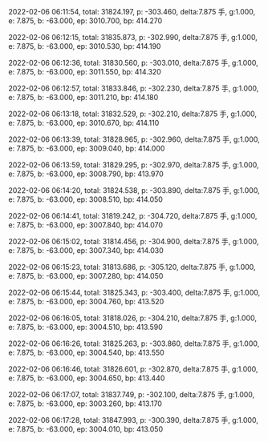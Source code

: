 2022-02-06 06:11:54, total: 31824.197, p: -303.460, delta:7.875 手, g:1.000, e: 7.875, b: -63.000, ep: 3010.700, bp: 414.270

2022-02-06 06:12:15, total: 31835.873, p: -302.990, delta:7.875 手, g:1.000, e: 7.875, b: -63.000, ep: 3010.530, bp: 414.190

2022-02-06 06:12:36, total: 31830.560, p: -303.010, delta:7.875 手, g:1.000, e: 7.875, b: -63.000, ep: 3011.550, bp: 414.320

2022-02-06 06:12:57, total: 31833.846, p: -302.230, delta:7.875 手, g:1.000, e: 7.875, b: -63.000, ep: 3011.210, bp: 414.180

2022-02-06 06:13:18, total: 31832.529, p: -302.210, delta:7.875 手, g:1.000, e: 7.875, b: -63.000, ep: 3010.670, bp: 414.110

2022-02-06 06:13:39, total: 31828.965, p: -302.960, delta:7.875 手, g:1.000, e: 7.875, b: -63.000, ep: 3009.040, bp: 414.000

2022-02-06 06:13:59, total: 31829.295, p: -302.970, delta:7.875 手, g:1.000, e: 7.875, b: -63.000, ep: 3008.790, bp: 413.970

2022-02-06 06:14:20, total: 31824.538, p: -303.890, delta:7.875 手, g:1.000, e: 7.875, b: -63.000, ep: 3008.510, bp: 414.050

2022-02-06 06:14:41, total: 31819.242, p: -304.720, delta:7.875 手, g:1.000, e: 7.875, b: -63.000, ep: 3007.840, bp: 414.070

2022-02-06 06:15:02, total: 31814.456, p: -304.900, delta:7.875 手, g:1.000, e: 7.875, b: -63.000, ep: 3007.340, bp: 414.030

2022-02-06 06:15:23, total: 31813.686, p: -305.120, delta:7.875 手, g:1.000, e: 7.875, b: -63.000, ep: 3007.280, bp: 414.050

2022-02-06 06:15:44, total: 31825.343, p: -303.400, delta:7.875 手, g:1.000, e: 7.875, b: -63.000, ep: 3004.760, bp: 413.520

2022-02-06 06:16:05, total: 31818.026, p: -304.210, delta:7.875 手, g:1.000, e: 7.875, b: -63.000, ep: 3004.510, bp: 413.590

2022-02-06 06:16:26, total: 31825.263, p: -303.860, delta:7.875 手, g:1.000, e: 7.875, b: -63.000, ep: 3004.540, bp: 413.550

2022-02-06 06:16:46, total: 31826.601, p: -302.870, delta:7.875 手, g:1.000, e: 7.875, b: -63.000, ep: 3004.650, bp: 413.440

2022-02-06 06:17:07, total: 31837.749, p: -302.100, delta:7.875 手, g:1.000, e: 7.875, b: -63.000, ep: 3003.260, bp: 413.170

2022-02-06 06:17:28, total: 31847.993, p: -300.390, delta:7.875 手, g:1.000, e: 7.875, b: -63.000, ep: 3004.010, bp: 413.050